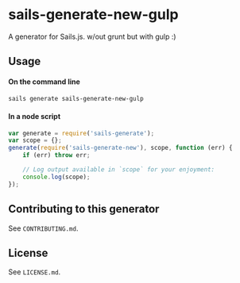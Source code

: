 # sails-generate-new-gulp

A generator for Sails.js. w/out grunt but with gulp :)


## Usage

#### On the command line

```sh
sails generate sails-generate-new-gulp
```

#### In a node script

```javascript
var generate = require('sails-generate');
var scope = {};
generate(require('sails-generate-new'), scope, function (err) {
	if (err) throw err;

	// Log output available in `scope` for your enjoyment:
	console.log(scope);
});
```


## Contributing to this generator

See `CONTRIBUTING.md`.

## License

See `LICENSE.md`.


